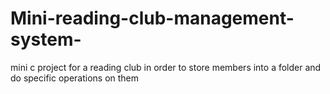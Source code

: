 # Mini-reading-club-management-system-
mini c project for a reading club in order to store members into a folder and do specific operations on them
